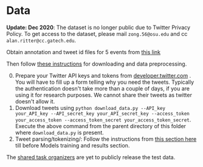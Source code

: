 # Data

**Update: Dec 2020**: The dataset is no longer public due to Twitter Privacy Policy. To get access to the dataset, please mail `zong.56@osu.edu` and cc `alan.ritter@cc.gatech.edu`. 

Obtain annotation and tweet id files for 5 events  from [this link](https://github.com/viczong/extract_COVID19_events_from_Twitter/tree/master/data)

Then follow [these instructions](https://github.com/viczong/extract_COVID19_events_from_Twitter#download-tweets-and-preprocessing) for downloading and data preprocessing.

0. Prepare your Twitter API keys and tokens from [developer.twitter.com](developer.twitter.com) . You will have to fill up a form telling why you need the tweets. Typically the authentication doesn't take more than a couple of days, if you are using it for research purposes. We cannot share their tweets as twitter doesn't allow it.
1. Download tweets using `python download_data.py --API_key your_API_key --API_secret_key your_API_secret_key --access_token your_access_token --access_token_secret your_access_token_secret`. Execute the above command from the parent directory of this folder where `download_data.py` is present.
2. Tweet parsing/tokenizing/: Follow the instructions from [this section here](https://github.com/viczong/extract_COVID19_events_from_Twitter#tweets-parsing-and-pre-processing) till before Models training and results section.

The [shared task organizers](http://noisy-text.github.io/2020/extract_covid19_event-shared_task.html) are yet to publicly release the test data. 
